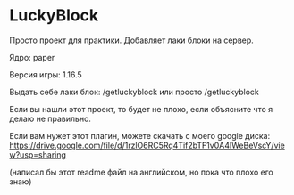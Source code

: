 # LuckyBlock
Просто проект для практики. Добавляет лаки блоки на сервер.

Ядро: paper

Версия игры: 1.16.5

Выдать себе лаки блок: /getluckyblock <count> или просто /getluckyblock

Если вы нашли этот проект, то будет не плохо, если объясните что я делаю не правильно.

Если вам нужет этот плагин, можете скачать с моего google диска: https://drive.google.com/file/d/1rzlO6RC5Rq4Tif2bTF1v0A4IWeBeVscY/view?usp=sharing

(написал бы этот readme файл на английском, но пока что плохо его знаю)
